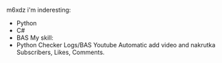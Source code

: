 m6xdz 
i'm inderesting:
- Python
- C#
- BAS
My skill:
- Python Checker Logs/BAS Youtube Automatic add video and nakrutka Subscribers, Likes, Comments.

